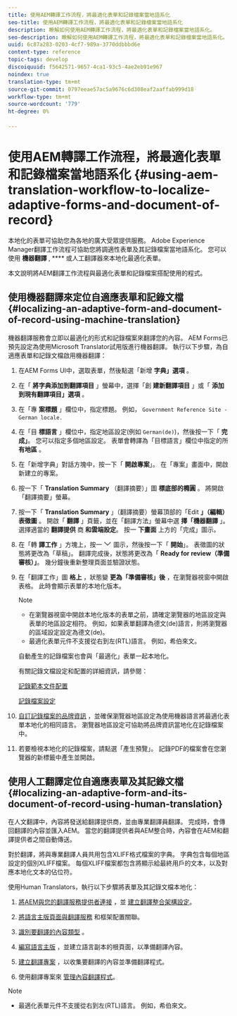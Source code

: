 ```yaml
---
title: 使用AEM轉譯工作流程，將最適化表單和記錄檔案當地語系化
seo-title: 使用AEM轉譯工作流程，將最適化表單和記錄檔案當地語系化
description: 瞭解如何使用AEM轉譯工作流程，將最適化表單和記錄檔案當地語系化。
seo-description: 瞭解如何使用AEM轉譯工作流程，將最適化表單和記錄檔案當地語系化。
uuid: 6c87a283-0203-4cf7-989a-3770ddbbbd6e
content-type: reference
topic-tags: develop
discoiquuid: f5642571-9657-4ca1-93c5-4ae2eb91e967
noindex: true
translation-type: tm+mt
source-git-commit: 0797eeae57ac5a9676c6d308eaf2aaffab999d18
workflow-type: tm+mt
source-wordcount: '779'
ht-degree: 0%

---
```



# 使用AEM轉譯工作流程，將最適化表單和記錄檔案當地語系化 {#using-aem-translation-workflow-to-localize-adaptive-forms-and-document-of-record}

本地化的表單可協助您為各地的廣大受眾提供服務。 Adobe Experience Manager翻譯工作流程可協助您將調適性表單及其記錄檔案當地語系化。 您可以使用 **機器翻譯** , **** 或人工翻譯器來本地化最適化表單。

本文說明將AEM翻譯工作流程與最適化表單和記錄檔案搭配使用的程式。

## 使用機器翻譯來定位自適應表單和記錄文檔 {#localizing-an-adaptive-form-and-document-of-record-using-machine-translation}

機器翻譯服務會立即以最適化的形式和記錄檔案來翻譯您的內容。 AEM Forms已預先設定為使用Microsoft Translator試用版進行機器翻譯。 執行以下步驟，為自適應表單和記錄文檔啟用機器翻譯：

1. 在AEM Forms UI中，選取表單，然後點選「新增 **字典」選項** 。
1. 在「 **將字典添加到翻譯項目** 」螢幕中，選擇「創 **建新翻譯項目** 」或「 **添加到現有翻譯項目」選項** 。
1. 在「專 **案標題** 」欄位中，指定標題。 例如， `Government Reference Site - German locale.`
1. 在「目 **標語言** 」欄位中，指定地區設定(例如 `German(de)`)，然後按一下「 **完成」**。 您可以指定多個地區設定。 表單會轉譯為「目標語言」欄位中指定的所 **有地區** 。
1. 在「新增字典」對話方塊中，按一下「 **開啟專案**」。 在「專案」畫面中，開啟新建立的專案。
1. 按一下「 **Translation Summary** （翻譯摘要）」圖 **標底部的橢圓** 。 將開啟「翻譯摘要」螢幕。
1. 按一下「 **Translation Summary** 」（翻譯摘要）螢幕頂部的「Edit **」（編輯）表徵圖** 。 開啟「 **翻譯** 」頁籤，並在「翻譯方法」螢幕中選 **擇「機器翻譯** 」。 選擇適當的 **翻譯提供** 商 **和雲端設定**。 按一 **下畫面** 上方的「完成」圖示。
1. 在「轉 **譯工作** 」方塊上，按一 ![下aem62forms_downarrow](assets/aem62forms_downarrow.png) 圖示，然後按一下「 **開始**」。 表徵圖的狀態將更改為「草稿」。 翻譯完成後，狀態將更改為「 **Ready for review（準備審核）」**。 幾分鐘後重新整理頁面並驗證狀態。
1. 在「翻譯工作」圖 **格上** ，狀態變 **更為「準備審核」後** ，在瀏覽器視窗中開啟表格。 此時會顯示表單的本地化版本。

   >[!NOTE]
   >
   >* 在瀏覽器視窗中開啟本地化版本的表單之前，請確定瀏覽器的地區設定與表單的地區設定相符。 例如，如果表單翻譯為德文(de)語言，則將瀏覽器的區域設定設定為德文(de)。
   >* 最適化表單元件不支援從右到左(RTL)語言。 例如，希伯來文。


   自動產生的記錄檔案也會與「最適化」表單一起本地化。

   有關記錄文檔設定和配置的詳細資訊，請參閱：

   [記錄範本文件配置](/help/forms/using/generate-document-of-record-for-non-xfa-based-adaptive-forms.md#p-document-of-record-template-configuration-p)

   [記錄檔案設定](/help/forms/using/generate-document-of-record-for-non-xfa-based-adaptive-forms.md#p-document-of-record-settings-p)

1. [自訂記錄檔案的品牌資訊](/help/forms/using/generate-document-of-record-for-non-xfa-based-adaptive-forms.md) ，並確保瀏覽器地區設定為使用機器語言將最適化表單本地化的相同語言。 瀏覽器地區設定可協助將品牌資訊當地化在記錄檔案中。
1. 若要檢視本地化的記錄檔案，請點選「產生預覽」。 記錄PDF的檔案會在您瀏覽器的新標籤中產生並開啟。

## 使用人工翻譯定位自適應表單及其記錄文檔 {#localizing-an-adaptive-form-and-its-document-of-record-using-human-translation}

在人文翻譯中，內容將發送給翻譯提供商，並由專業翻譯員翻譯。 完成時，會傳回翻譯的內容並匯入AEM。 當您的翻譯提供者與AEM整合時，內容會在AEM和翻譯提供者之間自動傳送。

對於翻譯，將與專業翻譯人員共用包含XLIFF格式檔案的字典。 字典包含每個地區設定的個別XLIFF檔案。 每個XLIFF檔案都包含將顯示給最終用戶的文本，以及對應本地化文本的佔位符。

使用Human Translators，執行以下步驟將表單及其記錄文檔本地化：

1. [將AEM與您的翻譯服務提供者連接](/help/sites-administering/tc-tic.md) ，並 [建立翻譯整合架構設定](/help/sites-administering/tc-tic.md)。

1. [將語言主版頁面與翻譯服務](/help/sites-administering/tc-tic.md) 和框架配置關聯。

1. [識別要翻譯的內容類型](/help/sites-administering/tc-rules.md) 。

1. [編寫語言主版](/help/sites-administering/tc-prep.md) ，並建立語言副本的根頁面，以準備翻譯內容。

1. [建立翻譯專案](/help/sites-administering/tc-manage.md) ，以收集要翻譯的內容並準備翻譯程式。

1. 使用翻譯專案來 [管理內容翻譯程式](/help/sites-administering/tc-manage.md)。

>[!NOTE]
>
>* 最適化表單元件不支援從右到左(RTL)語言。 例如，希伯來文。

>



